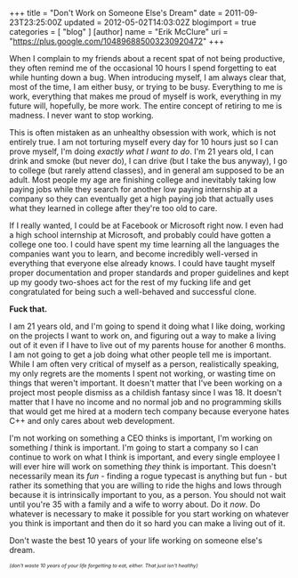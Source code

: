 +++
title = "Don't Work on Someone Else's Dream"
date = 2011-09-23T23:25:00Z
updated = 2012-05-02T14:03:02Z
blogimport = true 
categories = [ "blog" ]
[author]
	name = "Erik McClure"
	uri = "https://plus.google.com/104896885003230920472"
+++

When I complain to my friends about a recent spat of not being productive, they often remind me of the occasional 10 hours I spend forgetting to eat while hunting down a bug. When introducing myself, I am always clear that, most of the time, I am either busy, or trying to be busy. Everything to me is work, everything that makes me proud of myself is work, everything in my future will, hopefully, be more work. The entire concept of retiring to me is madness. I never want to stop working.

This is often mistaken as an unhealthy obsession with work, which is not entirely true. I am not torturing myself every day for 10 hours just so I can prove myself, I'm doing *exactly what I want to do*. I'm 21 years old, I can drink and smoke (but never do), I can drive (but I take the bus anyway), I go to college (but rarely attend classes), and in general am supposed to be an adult. Most people my age are finishing college and inevitably taking low paying jobs while they search for another low paying internship at a company so they can eventually get a high paying job that actually uses what they learned in college after they're too old to care.

If I really wanted, I could be at Facebook or Microsoft right now. I even had a high school internship at Microsoft, and probably could have gotten a college one too. I could have spent my time learning all the languages the companies want you to learn, and become incredibly well-versed in everything that everyone else already knows. I could have taught myself proper documentation and proper standards and proper guidelines and kept up my goody two-shoes act for the rest of my fucking life and get congratulated for being such a well-behaved and successful clone.

**Fuck that.**

I am 21 years old, and I'm going to spend it doing what I like doing, working on the projects I want to work on, and figuring out a way to make a living out of it even if I have to live out of my parents house for another 6 months. I am not going to get a job doing what other people tell me is important. While I am often very critical of myself as a person, realistically speaking, my only regrets are the moments I spent not working, or wasting time on things that weren't important. It doesn't matter that I've been working on a project most people dismiss as a childish fantasy since I was 18. It doesn't matter that I have no income and no normal job and no programming skills that would get me hired at a modern tech company because everyone hates C++ and only cares about web development.

I'm not working on something a CEO thinks is important, I'm working on something *I* think is important. I'm going to start a company so I can continue to work on what I think is important, and every single employee I will ever hire will work on something *they* think is important. This doesn't necessarily mean its *fun* - finding a rogue typecast is anything but fun - but rather its something that you are willing to ride the highs and lows through because it is intrinsically important to you, as a person. You should not wait until you're 35 with a family and a wife to worry about. Do it *now*. Do whatever is necessary to make it possible for you start working on whatever you think is important and then do it so hard you can make a living out of it.

Don't waste the best 10 years of your life working on someone else's dream.

*<span class="Apple-style-span" style="font-size: xx-small;">(don't waste 10 years of your life forgetting to eat, either. That just isn't healthy)</span>*
